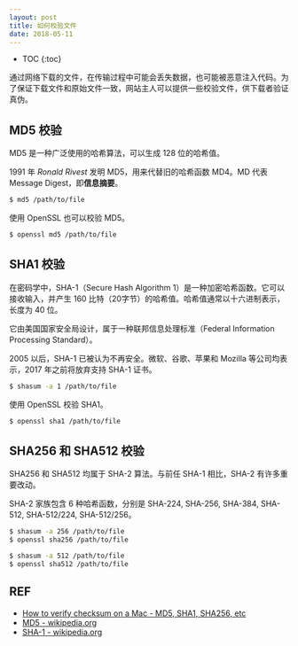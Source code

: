 ```yaml
---
layout: post
title: 如何校验文件
date: 2018-05-11
---
```


* TOC
{:toc}

通过网络下载的文件，在传输过程中可能会丢失数据，也可能被恶意注入代码。为了保证下载文件和原始文件一致，网站主人可以提供一些校验文件，供下载者验证真伪。

## MD5 校验

MD5 是一种广泛使用的哈希算法，可以生成 128 位的哈希值。

1991 年 *Ronald Rivest* 发明 MD5，用来代替旧的哈希函数 MD4。MD 代表 Message Digest，即**信息摘要**。

```sh
$ md5 /path/to/file
```

使用 OpenSSL 也可以校验 MD5。

```sh
$ openssl md5 /path/to/file
```

## SHA1 校验

在密码学中，SHA-1（Secure Hash Algorithm 1）是一种加密哈希函数。它可以接收输入，并产生 160 比特（20字节）的哈希值。哈希值通常以十六进制表示，长度为 40 位。

它由美国国家安全局设计，属于一种联邦信息处理标准（Federal Information Processing Standard）。

2005 以后，SHA-1 已被认为不再安全。微软、谷歌、苹果和 Mozilla 等公司均表示，2017 年之前将放弃支持 SHA-1 证书。

```sh
$ shasum -a 1 /path/to/file
```

使用 OpenSSL 校验 SHA1。

```sh
$ openssl sha1 /path/to/file
```

## SHA256 和 SHA512 校验

SHA256 和 SHA512 均属于 SHA-2 算法。与前任 SHA-1 相比，SHA-2 有许多重要改动。

SHA-2 家族包含 6 种哈希函数，分别是 SHA-224, SHA-256, SHA-384, SHA-512, SHA-512/224, SHA-512/256。

```sh
$ shasum -a 256 /path/to/file
$ openssl sha256 /path/to/file

$ shasum -a 512 /path/to/file
$ openssl sha512 /path/to/file
```

## REF

- [How to verify checksum on a Mac - MD5, SHA1, SHA256, etc][checksum]
- [MD5 - wikipedia.org][md5]
- [SHA-1 - wikipedia.org][sha1]

[checksum]: https://www.dyclassroom.com/howto-mac/how-to-verify-checksum-on-a-mac-md5-sha1-sha256-etc
[md5]: https://en.wikipedia.org/wiki/MD5
[sha1]: https://en.wikipedia.org/wiki/SHA-1